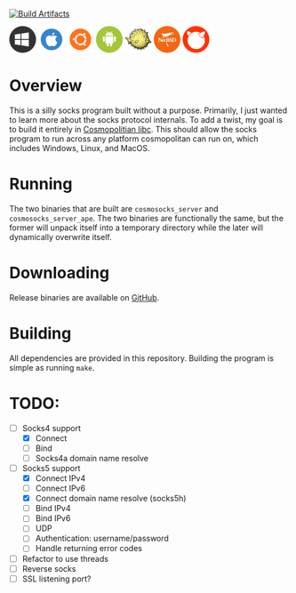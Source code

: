 [![Build Artifacts](https://github.com/bannsec/cosmosocks/actions/workflows/build.yml/badge.svg?branch=master)](https://github.com/bannsec/cosmosocks/actions/workflows/build.yml)

![Windows](https://github.com/bannsec/cosmosocks/raw/master/icons/windows.png)
![Apple](https://github.com/bannsec/cosmosocks/raw/master/icons/apple.png)
![Ubuntu](https://github.com/bannsec/cosmosocks/raw/master/icons/ubuntu.png)
![Android](https://github.com/bannsec/cosmosocks/raw/master/icons/android.png)
![OpenBSD](https://github.com/bannsec/cosmosocks/raw/master/icons/openbsd.png)
![NetBSD](https://github.com/bannsec/cosmosocks/raw/master/icons/netbsd.png)
![FreeBSD](https://github.com/bannsec/cosmosocks/raw/master/icons/freebsd.png)

# Overview
This is a silly socks program built without a purpose. Primarily, I just wanted to learn more about the socks protocol internals. To add a twist, my goal is to build it entirely in [Cosmopolitian libc](https://justine.lol/cosmopolitan). This should allow the socks program to run across any platform cosmopolitan can run on, which includes Windows, Linux, and MacOS.

# Running
The two binaries that are built are `cosmosocks_server` and `cosmosocks_server_ape`. The two binaries are functionally the same, but the former will unpack itself into a temporary directory while the later will dynamically overwrite itself.

# Downloading
Release binaries are available on [GitHub](https://github.com/bannsec/cosmosocks/releases/latest).

# Building
All dependencies are provided in this repository. Building the program is simple as running `make`.

# TODO:

- [ ] Socks4 support
  - [x] Connect
  - [ ] Bind
  - [ ] Socks4a domain name resolve
- [ ] Socks5 support
  - [x] Connect IPv4
  - [ ] Connect IPv6
  - [x] Connect domain name resolve (socks5h)
  - [ ] Bind IPv4
  - [ ] Bind IPv6
  - [ ] UDP
  - [ ] Authentication: username/password
  - [ ] Handle returning error codes
- [ ] Refactor to use threads
- [ ] Reverse socks
- [ ] SSL listening port?
